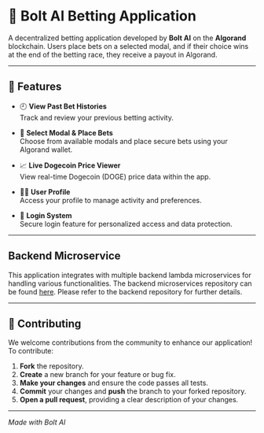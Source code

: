 # 🎰 Bolt AI Betting Application

A decentralized betting application developed by **Bolt AI** on the **Algorand** blockchain. Users place bets on a selected modal, and if their choice wins at the end of the betting race, they receive a payout in Algorand.

---

## 🔧 Features

- 🕘 **View Past Bet Histories**  
  Track and review your previous betting activity.

- 🎯 **Select Modal & Place Bets**  
  Choose from available modals and place secure bets using your Algorand wallet.

- 📈 **Live Dogecoin Price Viewer**  
  View real-time Dogecoin (DOGE) price data within the app.

- 🙍‍♂️ **User Profile**  
  Access your profile to manage activity and preferences.

- 🔐 **Login System**  
  Secure login feature for personalized access and data protection.

---

## Backend Microservice
This application integrates with multiple backend lambda microservices for handling various functionalities. The backend microservices repository can be found [here](https://github.com/Josh-Q/bolt_hackathon_serverless). Please refer to the backend repository for further details.

---

## 🤝 Contributing

We welcome contributions from the community to enhance our application! To contribute:

1. **Fork** the repository.
2. **Create** a new branch for your feature or bug fix.
3. **Make your changes** and ensure the code passes all tests.
4. **Commit** your changes and **push** the branch to your forked repository.
5. **Open a pull request**, providing a clear description of your changes.

---

*Made with Bolt AI*
